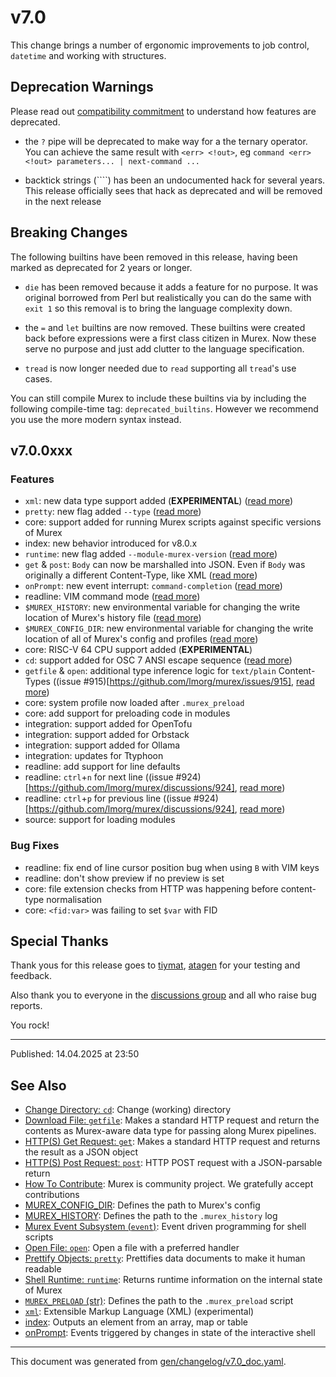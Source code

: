 # v7.0

This change brings a number of ergonomic improvements to job control, `datetime` and working with structures.

## Deprecation Warnings

Please read out [compatibility commitment](https://murex.rocks/compatibility.html) to understand how features are deprecated.

* the `?` pipe will be deprecated to make way for a the ternary operator. You can achieve the same result with `<err> <!out>`, eg `command <err> <!out> parameters... | next-command ...`

* backtick strings (````) has been an undocumented hack for several years. This release officially sees that hack as deprecated and will be removed in the next release

## Breaking Changes

The following builtins have been removed in this release, having been marked as deprecated for 2 years or longer.

* `die` has been removed because it adds a feature for no purpose. It was original borrowed from Perl but realistically you can do the same with `exit 1` so this removal is to bring the language complexity down.

* the `=` and `let` builtins are now removed. These builtins were created back before expressions were a first class citizen in Murex. Now these serve no purpose and just add clutter to the language specification.

* `tread` is now longer needed due to `read` supporting all `tread`'s use cases.

You can still compile Murex to include these builtins via by including the following compile-time tag: `deprecated_builtins`. However we recommend you use the more modern syntax instead.

## v7.0.0xxx

### Features

* `xml`: new data type support added (**EXPERIMENTAL**) ([read more](/docs/types/xml.md))
* `pretty`: new flag added `--type` ([read more](/docs/commands/pretty.md))
* core: support added for running Murex scripts against specific versions of Murex
* index: new behavior introduced for v8.0.x
* `runtime`: new flag added `--module-murex-version` ([read more](/docs/commands/runtime.md))
* `get` & `post`: `Body` can now be marshalled into JSON. Even if `Body` was originally a different Content-Type, like XML ([read more](/docs/commands/get.md))
* `onPrompt`: new event interrupt: `command-completion` ([read more](/docs/events/onprompt.md))
* readline: VIM command mode ([read more](/docs/user-guide/terminal-keys.md))
* `$MUREX_HISTORY`: new environmental variable for changing the write location of Murex's history file ([read more](/docs/variables/murex_history.md))
* `$MUREX_CONFIG_DIR`: new environmental variable for changing the write location of all of Murex's config and profiles ([read more](/docs/variables/murex_config_dir.md))
* core: RISC-V 64 CPU support added (**EXPERIMENTAL**)
* `cd`: support added for OSC 7 ANSI escape sequence ([read more](/docs/commands/cd.md))
* `getfile` & `open`: additional type inference logic for `text/plain` Content-Types ((issue #915)[https://github.com/lmorg/murex/issues/915], [read more](/docs/commands/getfile.md))
* core: system profile now loaded after `.murex_preload`
* core: add support for preloading code in modules
* integration: support added for OpenTofu
* integration: support added for Orbstack
* integration: support added for Ollama
* integration: updates for Ttyphoon
* readline: add support for line defaults
* readline: `ctrl`+`n` for next line ((issue #924)[https://github.com/lmorg/murex/discussions/924], [read more](/docs/user-guide/terminal-keys.md))
* readline: `ctrl`+`p` for previous line ((issue #924)[https://github.com/lmorg/murex/discussions/924], [read more](/docs/user-guide/terminal-keys.md))
* source: support for loading modules

### Bug Fixes

* readline: fix end of line cursor position bug when using `B` with VIM keys
* readline: don't show preview if no preview is set
* core: file extension checks from HTTP was happening before content-type normalisation
* core: `<fid:var>` was failing to set `$var` with FID

## Special Thanks

Thank yous for this release goes to [tiymat](https://github.com/tiymat), [atagen](https://github.com/atagen) for your testing and feedback.

Also thank you to everyone in the [discussions group](https://github.com/lmorg/murex/discussions) and all who raise bug reports.

You rock!

<hr>

Published: 14.04.2025 at 23:50

## See Also

* [Change Directory: `cd`](../commands/cd.md):
  Change (working) directory
* [Download File: `getfile`](../commands/getfile.md):
  Makes a standard HTTP request and return the contents as Murex-aware data type for passing along Murex pipelines.
* [HTTP(S) Get Request: `get`](../commands/get.md):
  Makes a standard HTTP request and returns the result as a JSON object
* [HTTP(S) Post Request: `post`](../commands/post.md):
  HTTP POST request with a JSON-parsable return
* [How To Contribute](../Murex/CONTRIBUTING.md):
  Murex is community project. We gratefully accept contributions
* [MUREX_CONFIG_DIR](../variables/murex_config_dir.md):
  Defines the path to Murex's config
* [MUREX_HISTORY](../variables/murex_history.md):
  Defines the path to the `.murex_history` log
* [Murex Event Subsystem (`event`)](../commands/event.md):
  Event driven programming for shell scripts
* [Open File: `open`](../commands/open.md):
  Open a file with a preferred handler
* [Prettify Objects: `pretty`](../commands/pretty.md):
  Prettifies data documents to make it human readable
* [Shell Runtime: `runtime`](../commands/runtime.md):
  Returns runtime information on the internal state of Murex
* [`MUREX_PRELOAD` (str)](../variables/murex_preload.md):
  Defines the path to the `.murex_preload` script
* [`xml`](../types/xml.md):
  Extensible Markup Language (XML) (experimental)
* [index](../parser/item-index.md):
  Outputs an element from an array, map or table
* [onPrompt](../events/onprompt.md):
  Events triggered by changes in state of the interactive shell

<hr/>

This document was generated from [gen/changelog/v7.0_doc.yaml](https://github.com/lmorg/murex/blob/master/gen/changelog/v7.0_doc.yaml).
